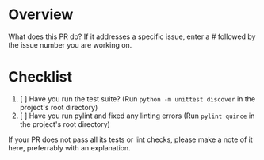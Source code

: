 # Overview

What does this PR do? If it addresses a specific issue, enter a # followed by the issue number you are working on.

# Checklist

1. [ ] Have you run the test suite? (Run `python -m unittest discover` in the project's root directory)
2. [ ] Have you run pylint and fixed any linting errors (Run `pylint quince` in the project's root directory)

If your PR does not pass all its tests or lint checks, please make a note of it here, preferrably with an explanation.
